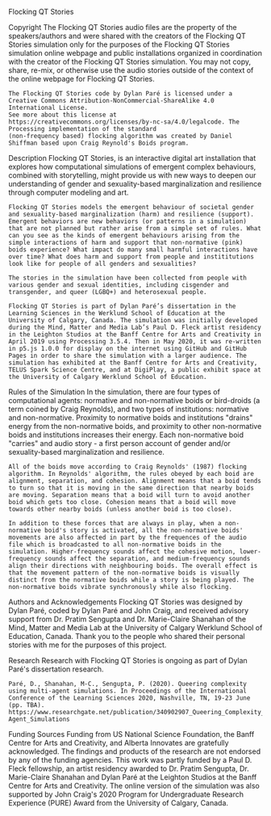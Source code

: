 Flocking QT Stories

Copyright
    The Flocking QT Stories audio files are the property of the speakers/authors and were shared with the creators of the Flocking QT Stories simulation only for the purposes of the Flocking QT Stories simulation online webpage and public installations organized in coordination with the creator of the Flocking QT Stories simulation. You may not copy, share, re-mix, or otherwise use the audio stories outside of the context of the online webpage for Flocking QT Stories.

    The Flocking QT Stories code by Dylan Paré is licensed under a Creative Commons Attribution-NonCommercial-ShareAlike 4.0 International License.
    See more about this license at https://creativecommons.org/licenses/by-nc-sa/4.0/legalcode. The Processing implementation of the standard
    (non-frequency based) flocking algorithm was created by Daniel Shiffman based upon Craig Reynold's Boids program.

Description
    Flocking QT Stories, is an interactive digital art installation that explores how computational simulations of emergent complex behaviours, combined with storytelling, might provide us with new ways to deepen our understanding of gender and sexuality-based marginalization and resilience through computer modeling and art.

    Flocking QT Stories models the emergent behaviour of societal gender and sexuality-based marginalization (harm) and resilience (support). Emergent behaviors are new behaviors (or patterns in a simulation) that are not planned but rather arise from a simple set of rules. What can you see as the kinds of emergent behaviours arising from the simple interactions of harm and support that non-normative (pink) boids experience? What impact do many small harmful interactions have over time? What does harm and support from people and instititutions look like for people of all genders and sexualities?

    The stories in the simulation have been collected from people with various gender and sexual identities, including cisgender and transgender, and queer (LGBQ+) and heterosexual people.

    Flocking QT Stories is part of Dylan Paré’s dissertation in the Learning Sciences in the Werklund School of Education at the University of Calgary, Canada. The simulation was initially developed during the Mind, Matter and Media Lab’s Paul D. Fleck artist residency in the Leighton Studios at the Banff Centre for Arts and Creativity in April 2019 using Processing 3.5.4. Then in May 2020, it was re-written in p5.js 1.0.0 for display on the internet using GitHub and GitHub Pages in order to share the simulation with a larger audience. The simulation has exhibited at the Banff Centre for Arts and Creativity, TELUS Spark Science Centre, and at DigiPlay, a public exhibit space at the University of Calgary Werklund School of Education.

Rules of the Simulation
    In the simulation, there are four types of computational agents: normative and non-normative boids or bird-droids (a term coined by Craig Reynolds), and two types of institutions: normative and non-normative. Proximity to normative boids and institutions "drains" energy from the non-normative boids, and proximity to other non-normative boids and institutions increases their energy. Each non-normative boid "carries" and audio story - a first person account of gender and/or sexuality-based marginalization and resilience.

    All of the boids move according to Craig Reynolds' (1987) flocking algorithm. In Reynolds' algorithm, the rules obeyed by each boid are alignment, separation, and cohesion. Alignment means that a boid tends to turn so that it is moving in the same direction that nearby boids are moving. Separation means that a boid will turn to avoid another boid which gets too close. Cohesion means that a boid will move towards other nearby boids (unless another boid is too close).

    In addition to these forces that are always in play, when a non-normative boid's story is activated, all the non-normative boids' movements are also affected in part by the frequences of the audio file which is broadcasted to all non-normative boids in the simulation. Higher-frequency sounds affect the cohesive motion, lower-frequency sounds affect the separation, and medium-frequency sounds align their directions with neighbouring boids. The overall effect is that the movement pattern of the non-normative boids is visually distinct from the normative boids while a story is being played. The non-normative boids vibrate synchronously while also flocking.

Authors and Acknowledgements
    Flocking QT Stories was designed by Dylan Paré, coded by Dylan Paré and John Craig, and received advisory support from Dr. Pratim Sengupta and Dr. Marie-Claire Shanahan of the Mind, Matter and Media Lab at the University of Calgary Werklund School of Education, Canada. Thank you to the people who shared their personal stories with me for the purposes of this project. 

Research
    Research with Flocking QT Stories is ongoing as part of Dylan Paré's dissertation research.

    Paré, D., Shanahan, M-C., Sengupta, P. (2020). Queering complexity using multi-agent simulations. In Proceedings of the International Conference of the Learning Sciences 2020, Nashville, TN, 19-23 June (pp. TBA). https://www.researchgate.net/publication/340902907_Queering_Complexity_Using_Multi-Agent_Simulations

Funding Sources
    Funding from US National Science Foundation, the Banff Centre for Arts and Creativity, and Alberta Innovates are gratefully acknowledged. The findings and products of the research are not endorsed by any of the funding agencies. This work was partly funded by a Paul D. Fleck fellowship, an artist residency awarded to Dr. Pratim Sengupta, Dr. Marie-Claire Shanahan and Dylan Paré at the Leighton Studios at the Banff Centre for Arts and Creativity. The online version of the simulation was also supported by John Craig's 2020 Program for Undergraduate Research Experience (PURE) Award
    from the University of Calgary, Canada.
